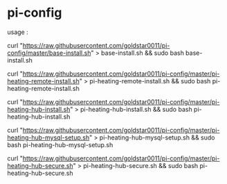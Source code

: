 # pi-config


usage : 

curl "https://raw.githubusercontent.com/goldstar0011/pi-config/master/base-install.sh" > base-install.sh && sudo bash base-install.sh

curl "https://raw.githubusercontent.com/goldstar0011/pi-config/master/pi-heating-remote-install.sh" > pi-heating-remote-install.sh && sudo bash pi-heating-remote-install.sh

curl "https://raw.githubusercontent.com/goldstar0011/pi-config/master/pi-heating-hub-install.sh" > pi-heating-hub-install.sh && sudo bash pi-heating-hub-install.sh

curl "https://raw.githubusercontent.com/goldstar0011/pi-config/master/pi-heating-hub-mysql-setup.sh" > pi-heating-hub-mysql-setup.sh && sudo bash pi-heating-hub-mysql-setup.sh

curl "https://raw.githubusercontent.com/goldstar0011/pi-config/master/pi-heating-hub-secure.sh" > pi-heating-hub-secure.sh && sudo bash pi-heating-hub-secure.sh

